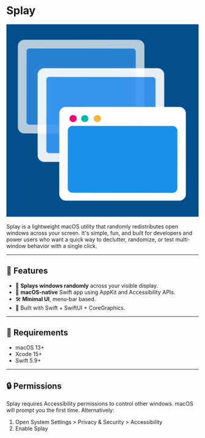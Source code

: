 # Splay 

![Splay icon](SplayIcon.png)

Splay is a lightweight macOS utility that randomly redistributes open windows across your screen. It's simple, fun, and
built for developers and power users who want a quick way to declutter, randomize, or test multi-window behavior with a
single click.


---

## 🚀 Features

- 🔀 **Splays windows randomly** across your visible display.
- 🍎 **macOS-native** Swift app using AppKit and Accessibility APIs.
- 🛠️ **Minimal UI**, menu-bar based.
- 🧩 Built with Swift + SwiftUI + CoreGraphics.

---

## 🧪 Requirements

- macOS 13+
- Xcode 15+
- Swift 5.9+

---

## 🔒 Permissions

Splay requires Accessibility permissions to control other windows. macOS will prompt you the first time. Alternatively:

1. Open System Settings > Privacy & Security > Accessibility
2. Enable Splay
